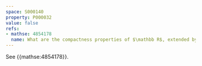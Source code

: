 ```yaml
---
space: S000140
property: P000032
value: false
refs:
- mathse: 4854178
  name: What are the compactness properties of $\mathbb R$, extended by a point with co-countable open neighborhoods?
---
```


See {{mathse:4854178}}.